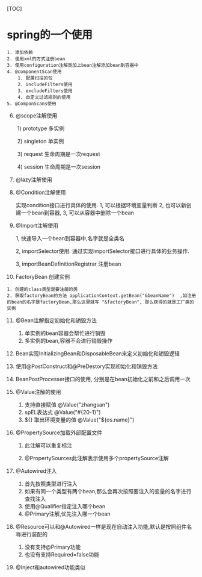 [TOC]

# spring的一个使用

	1. 添加依赖
 	2. 使用xml的方式注册bean
 	3. 使用configuration注解类加上bean注解添加bean到容器中
 	4. @componentScan使用
      	1. 配置扫描的包
      	2. includeFilters使用
      	3. excludeFilters使用
      	4. 自定义过滤规则的使用
	5. @ComponScans使用

6. @scope注解使用 

   ​    1) prototype 多实例

   ​	2) singleton 单实例

   ​    3) request 生命周期是一次request

   ​	4) session 生命周期是一次session

7. @lazy注解使用

8. @Condition注解使用

   实现condition接口进行具体的使用.  1, 可以根据环境变量判断 2, 也可以新创建一个bean到容器, 3, 可以从容器中删除一个bean

9. @Import注解使用

   1, 快速导入一个bean到容器中,名字就是全类名

   2, importSelector使用. 通过实现importSelector接口进行具体的业务操作.

   3, importBeanDefinitionRegistrar 注册bean

10.  FactoryBean 创建实例

    1. 创建的class类型是要注册的类
    2. 获取factoryBean的方法 applicationContext.getBean("&beanName")  ,如注册的bean的名字是factoryBean,那么这里就写 "&factoryBean", 那么获得的就是工厂类的实例

11. @Bean注解指定初始化和销毁方法

    1. 单实例的bean容器会帮忙进行销毁
    2. 多实例的bean,容器不会进行销毁操作

12. Bean实现InitializingBean和DisposableBean来定义初始化和销毁逻辑

13. 使用@PostConstruct和@PreDestory实现初始化和销毁方法

14. BeanPostProcesser接口的使用, 分别是在bean初始化之前和之后调用一次

15. @Value注解的使用

    1. 支持直接赋值 @Value("zhangsan")
    2. spEL表达式 @Value("#{20-1}")
    3. ${} 取出环境变量的值 @Value("${os.name}")

16. @PropertySource加载外部配置文件

    1. 此注解可以重复标注

    2. @PropertySources此注解表示使用多个propertySource注解

17. @Autowired注入
	1. 首先按照类型进行注入
	2. 如果有同一个类型有两个bean,那么会再次按照要注入的变量的名字进行查找注入
	3. 使用@Qualifier指定注入哪个bean
	4. @Primary注解,优先注入哪一个bean

18.	@Resource可以和@Autowired一样是现在自动注入功能,默认是按照组件名称进行装配的
	1. 没有支持@Primary功能
	2. 也没有支持Required=false功能
19.	@Inject和autowired功能类似

       